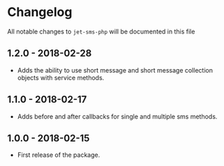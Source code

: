 # Changelog

All notable changes to `jet-sms-php` will be documented in this file

## 1.2.0 - 2018-02-28
- Adds the ability to use short message and short message collection objects with service methods.

## 1.1.0 - 2018-02-17
- Adds before and after callbacks for single and multiple sms methods.

## 1.0.0 - 2018-02-15
- First release of the package.
